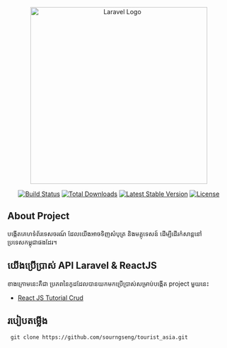 <p align="center"><a href="https://laravel.com" target="_blank"><img src="https://raw.githubusercontent.com/laravel/art/master/logo-lockup/5%20SVG/2%20CMYK/1%20Full%20Color/laravel-logolockup-cmyk-red.svg" width="400" alt="Laravel Logo"></a></p>

<p align="center">
<a href="https://github.com/laravel/framework/actions"><img src="https://github.com/laravel/framework/workflows/tests/badge.svg" alt="Build Status"></a>
<a href="https://packagist.org/packages/laravel/framework"><img src="https://img.shields.io/packagist/dt/laravel/framework" alt="Total Downloads"></a>
<a href="https://packagist.org/packages/laravel/framework"><img src="https://img.shields.io/packagist/v/laravel/framework" alt="Latest Stable Version"></a>
<a href="https://packagist.org/packages/laravel/framework"><img src="https://img.shields.io/packagist/l/laravel/framework" alt="License"></a>
</p>

## About Project

បង្កើតគេហទំព័រទេសចរណ៍ ដែលយើងអាចទិញសំបុត្រ និងមគ្គុទេសន៍ ដើម្បីដើរកំសាន្តនៅប្រទេសកម្ពុជាផងដែរ។

## យើងប្រើប្រាស់ API Laravel & ReactJS

ខាងក្រោមនេះគឺជា ប្រភពនៃកូដដែលបានយកមកប្រើប្រាស់សម្រាប់បង្កើត project មួយនេះ

-   [React JS Tutorial Crud](https://techvblogs.com/blog/build-crud-app-with-laravel-9-and-reactjs)

## របៀបតម្លើង

```
 git clone https://github.com/sourngseng/tourist_asia.git
```
